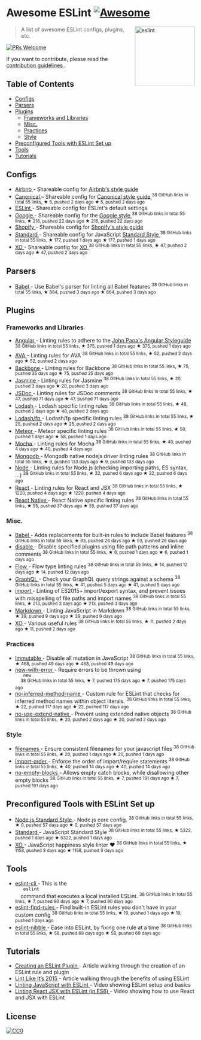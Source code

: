 <h1>
 Awesome ESLint
 <a href="https://github.com/sindresorhus/awesome">
  <img alt="Awesome" src="https://cdn.rawgit.com/sindresorhus/awesome/d7305f38d29fed78fa85652e3a63e154dd8e8829/media/badge.svg"/>
 </a>
</h1>
<p>
 <a href="http://eslint.org">
  <img align="right" alt="eslint" src="http://eslint.org/img/logo.svg" width="160"/>
 </a>
</p>
<blockquote>
 <p>
  A list of awesome ESLint configs, plugins, etc.
 </p>
</blockquote>
<p>
 <a href="http://makeapullrequest.com">
  <img alt="PRs Welcome" src="https://img.shields.io/badge/PRs-welcome-brightgreen.svg?style=flat-square"/>
 </a>
</p>
<p>
 If you want to contribute, please read the
 <a href="contributing.md">
  contribution guidelines
 </a>
 .
</p>
<h2>
 Table of Contents
</h2>
<ul>
 <li>
  <a href="#configs">
   Configs
  </a>
 </li>
 <li>
  <a href="#parsers">
   Parsers
  </a>
 </li>
 <li>
  <a href="#plugins">
   Plugins
  </a>
  <ul>
   <li>
    <a href="#frameworks-and-libraries">
     Frameworks and Libraries
    </a>
   </li>
   <li>
    <a href="#misc">
     Misc.
    </a>
   </li>
   <li>
    <a href="#practices">
     Practices
    </a>
   </li>
   <li>
    <a href="#style">
     Style
    </a>
   </li>
  </ul>
 </li>
 <li>
  <a href="#preconfigured-tools-with-eslint-set-up">
   Preconfigured Tools with ESLint Set up
  </a>
 </li>
 <li>
  <a href="#tools">
   Tools
  </a>
 </li>
 <li>
  <a href="#tutorials">
   Tutorials
  </a>
 </li>
</ul>
<h2>
 Configs
</h2>
<ul>
 <li>
  <a href="https://github.com/airbnb/javascript/tree/master/packages/eslint-config-airbnb">
   Airbnb
  </a>
  - Shareable config for
  <a href="https://github.com/airbnb/javascript">
   Airbnb's style guide
  </a>
 </li>
 <li>
  <a href="https://github.com/gajus/eslint-config-canonical">
   Canonical
  </a>
  – Shareable config for
  <a href="https://github.com/gajus/canonical">
   Canonical style guide
  </a>
  <sup>
   38 GitHub links in total 55 links, ★ 5, pushed 2 days ago
  </sup>
  <sup>
   &#9733 5, pushed 2 days ago
  </sup>
 </li>
 <li>
  <a href="https://github.com/eslint/eslint/tree/master/packages/eslint-config-eslint">
   ESLint
  </a>
  - Shareable config for ESLint's default settings
 </li>
 <li>
  <a href="https://github.com/google/eslint-config-google">
   Google
  </a>
  - Shareable config for the
  <a href="http://google.github.io/styleguide/javascriptguide.xml">
   Google style
  </a>
  <sup>
   38 GitHub links in total 55 links, ★ 216, pushed 22 days ago
  </sup>
  <sup>
   &#9733 216, pushed 22 days ago
  </sup>
 </li>
 <li>
  <a href="https://github.com/Shopify/javascript/tree/master/packages/eslint-plugin-shopify">
   Shopify
  </a>
  - Shareable config for
  <a href="https://github.com/Shopify/javascript">
   Shopify's style guide
  </a>
 </li>
 <li>
  <a href="https://github.com/feross/eslint-config-standard">
   Standard
  </a>
  - Shareable config for JavaScript
  <a href="https://github.com/feross/standard">
   Standard Style
  </a>
  <sup>
   38 GitHub links in total 55 links, ★ 177, pushed 1 days ago
  </sup>
  <sup>
   &#9733 177, pushed 1 days ago
  </sup>
 </li>
 <li>
  <a href="https://github.com/sindresorhus/eslint-config-xo">
   XO
  </a>
  - Shareable config for
  <a href="https://github.com/sindresorhus/xo">
   XO
  </a>
  <sup>
   38 GitHub links in total 55 links, ★ 47, pushed 2 days ago
  </sup>
  <sup>
   &#9733 47, pushed 2 days ago
  </sup>
 </li>
</ul>
<h2>
 Parsers
</h2>
<ul>
 <li>
  <a href="https://github.com/babel/babel-eslint">
   Babel
  </a>
  - Use Babel's parser for linting all Babel features
  <sup>
   38 GitHub links in total 55 links, ★ 864, pushed 3 days ago
  </sup>
  <sup>
   &#9733 864, pushed 3 days ago
  </sup>
 </li>
</ul>
<h2>
 Plugins
</h2>
<h3>
 Frameworks and Libraries
</h3>
<ul>
 <li>
  <a href="https://github.com/Gillespie59/eslint-plugin-angular">
   Angular
  </a>
  - Linting rules to adhere to the
  <a href="https://github.com/johnpapa/angular-styleguide">
   John Papa's Angular Styleguide
  </a>
  <sup>
   38 GitHub links in total 55 links, ★ 375, pushed 1 days ago
  </sup>
  <sup>
   &#9733 375, pushed 1 days ago
  </sup>
 </li>
 <li>
  <a href="https://github.com/sindresorhus/eslint-plugin-ava">
   AVA
  </a>
  - Linting rules for AVA
  <sup>
   38 GitHub links in total 55 links, ★ 52, pushed 2 days ago
  </sup>
  <sup>
   &#9733 52, pushed 2 days ago
  </sup>
 </li>
 <li>
  <a href="https://github.com/ilyavolodin/eslint-plugin-backbone">
   Backbone
  </a>
  - Linting rules for Backbone
  <sup>
   38 GitHub links in total 55 links, ★ 75, pushed 35 days ago
  </sup>
  <sup>
   &#9733 75, pushed 35 days ago
  </sup>
 </li>
 <li>
  <a href="https://github.com/tlvince/eslint-plugin-jasmine">
   Jasmine
  </a>
  - Linting rules for Jasmine
  <sup>
   38 GitHub links in total 55 links, ★ 20, pushed 3 days ago
  </sup>
  <sup>
   &#9733 20, pushed 3 days ago
  </sup>
 </li>
 <li>
  <a href="https://github.com/gajus/eslint-plugin-jsdoc">
   JSDoc
  </a>
  - Linting rules for JSDoc comments
  <sup>
   38 GitHub links in total 55 links, ★ 47, pushed 71 days ago
  </sup>
  <sup>
   &#9733 47, pushed 71 days ago
  </sup>
 </li>
 <li>
  <a href="https://github.com/wix/eslint-plugin-lodash">
   Lodash
  </a>
  - Lodash specific linting rules
  <sup>
   38 GitHub links in total 55 links, ★ 48, pushed 2 days ago
  </sup>
  <sup>
   &#9733 48, pushed 2 days ago
  </sup>
 </li>
 <li>
  <a href="https://github.com/jfmengels/eslint-plugin-lodash-fp">
   Lodash/fp
  </a>
  - Lodash/fp specific linting rules
  <sup>
   38 GitHub links in total 55 links, ★ 25, pushed 2 days ago
  </sup>
  <sup>
   &#9733 25, pushed 2 days ago
  </sup>
 </li>
 <li>
  <a href="https://github.com/dferber90/eslint-plugin-meteor">
   Meteor
  </a>
  - Meteor specific linting rules
  <sup>
   38 GitHub links in total 55 links, ★ 58, pushed 1 days ago
  </sup>
  <sup>
   &#9733 58, pushed 1 days ago
  </sup>
 </li>
 <li>
  <a href="https://github.com/lo1tuma/eslint-plugin-mocha">
   Mocha
  </a>
  - Linting rules for Mocha
  <sup>
   38 GitHub links in total 55 links, ★ 40, pushed 4 days ago
  </sup>
  <sup>
   &#9733 40, pushed 4 days ago
  </sup>
 </li>
 <li>
  <a href="https://github.com/nfroidure/eslint-plugin-mongodb">
   Mongodb
  </a>
  - Mongodb native nodejs driver linting rules
  <sup>
   38 GitHub links in total 55 links, ★ 9, pushed 133 days ago
  </sup>
  <sup>
   &#9733 9, pushed 133 days ago
  </sup>
 </li>
 <li>
  <a href="https://github.com/mysticatea/eslint-plugin-node">
   Node
  </a>
  - Linting rules for Node.js (checking importing paths, ES syntax, ...)
  <sup>
   38 GitHub links in total 55 links, ★ 32, pushed 6 days ago
  </sup>
  <sup>
   &#9733 32, pushed 6 days ago
  </sup>
 </li>
 <li>
  <a href="https://github.com/yannickcr/eslint-plugin-react">
   React
  </a>
  - Linting rules for React and JSX
  <sup>
   38 GitHub links in total 55 links, ★ 1220, pushed 4 days ago
  </sup>
  <sup>
   &#9733 1220, pushed 4 days ago
  </sup>
 </li>
 <li>
  <a href="https://github.com/Intellicode/eslint-plugin-react-native">
   React Native
  </a>
  - React Native specific linting rules
  <sup>
   38 GitHub links in total 55 links, ★ 55, pushed 37 days ago
  </sup>
  <sup>
   &#9733 55, pushed 37 days ago
  </sup>
 </li>
</ul>
<h3>
 Misc.
</h3>
<ul>
 <li>
  <a href="https://github.com/babel/eslint-plugin-babel">
   Babel
  </a>
  - Adds replacements for built-in rules to include Babel features
  <sup>
   38 GitHub links in total 55 links, ★ 93, pushed 26 days ago
  </sup>
  <sup>
   &#9733 93, pushed 26 days ago
  </sup>
 </li>
 <li>
  <a href="https://github.com/mradionov/eslint-plugin-disable">
   disable
  </a>
  - Disable specified plugins using file path patterns and inline comments
  <sup>
   38 GitHub links in total 55 links, ★ 6, pushed 1 days ago
  </sup>
  <sup>
   &#9733 6, pushed 1 days ago
  </sup>
 </li>
 <li>
  <a href="https://github.com/gajus/eslint-plugin-flowtype">
   Flow
  </a>
  - Flow type linting rules
  <sup>
   38 GitHub links in total 55 links, ★ 14, pushed 12 days ago
  </sup>
  <sup>
   &#9733 14, pushed 12 days ago
  </sup>
 </li>
 <li>
  <a href="https://github.com/apollostack/eslint-plugin-graphql">
   GraphQL
  </a>
  - Check your GraphQL query strings against a schema
  <sup>
   38 GitHub links in total 55 links, ★ 41, pushed 5 days ago
  </sup>
  <sup>
   &#9733 41, pushed 5 days ago
  </sup>
 </li>
 <li>
  <a href="https://github.com/benmosher/eslint-plugin-import">
   import
  </a>
  - Linting of ES2015+  import/export syntax, and prevent issues with misspelling of file paths and import names
  <sup>
   38 GitHub links in total 55 links, ★ 213, pushed 3 days ago
  </sup>
  <sup>
   &#9733 213, pushed 3 days ago
  </sup>
 </li>
 <li>
  <a href="https://github.com/eslint/eslint-plugin-markdown">
   Markdown
  </a>
  - Linting JavaScript in Markdown
  <sup>
   38 GitHub links in total 55 links, ★ 39, pushed 9 days ago
  </sup>
  <sup>
   &#9733 39, pushed 9 days ago
  </sup>
 </li>
 <li>
  <a href="https://github.com/sindresorhus/eslint-plugin-xo">
   XO
  </a>
  - Various useful rules
  <sup>
   38 GitHub links in total 55 links, ★ 11, pushed 2 days ago
  </sup>
  <sup>
   &#9733 11, pushed 2 days ago
  </sup>
 </li>
</ul>
<h3>
 Practices
</h3>
<ul>
 <li>
  <a href="https://github.com/jhusain/eslint-plugin-immutable">
   Immutable
  </a>
  - Disable all mutation in JavaScript
  <sup>
   38 GitHub links in total 55 links, ★ 468, pushed 49 days ago
  </sup>
  <sup>
   &#9733 468, pushed 49 days ago
  </sup>
 </li>
 <li>
  <a href="https://github.com/Trott/eslint-plugin-new-with-error">
   new-with-error
  </a>
  - Require errors to be thrown using
  <code>
   new
  </code>
  <sup>
   38 GitHub links in total 55 links, ★ 7, pushed 175 days ago
  </sup>
  <sup>
   &#9733 7, pushed 175 days ago
  </sup>
 </li>
 <li>
  <a href="https://github.com/johnstonbl01/eslint-no-inferred-method-name">
   no-inferred-method-name
  </a>
  - Custom rule for ESLint that checks for inferred method names within object literals.
  <sup>
   38 GitHub links in total 55 links, ★ 22, pushed 117 days ago
  </sup>
  <sup>
   &#9733 22, pushed 117 days ago
  </sup>
 </li>
 <li>
  <a href="https://github.com/dustinspecker/eslint-plugin-no-use-extend-native">
   no-use-extend-native
  </a>
  - Prevent using extended native objects
  <sup>
   38 GitHub links in total 55 links, ★ 20, pushed 2 days ago
  </sup>
  <sup>
   &#9733 20, pushed 2 days ago
  </sup>
 </li>
</ul>
<h3>
 Style
</h3>
<ul>
 <li>
  <a href="https://github.com/selaux/eslint-plugin-filenames">
   filenames
  </a>
  - Ensure consistent filenames for your javascript files
  <sup>
   38 GitHub links in total 55 links, ★ 20, pushed 1 days ago
  </sup>
  <sup>
   &#9733 20, pushed 1 days ago
  </sup>
 </li>
 <li>
  <a href="https://github.com/jfmengels/eslint-plugin-import-order">
   import-order
  </a>
  - Enforce the order of import/require statements
  <sup>
   38 GitHub links in total 55 links, ★ 40, pushed 14 days ago
  </sup>
  <sup>
   &#9733 40, pushed 14 days ago
  </sup>
 </li>
 <li>
  <a href="https://github.com/alex-shnayder/eslint-plugin-no-empty-blocks">
   no-empty-blocks
  </a>
  - Allows empty catch blocks, while disallowing other empty blocks
  <sup>
   38 GitHub links in total 55 links, ★ 7, pushed 191 days ago
  </sup>
  <sup>
   &#9733 7, pushed 191 days ago
  </sup>
 </li>
</ul>
<h2>
 Preconfigured Tools with ESLint Set up
</h2>
<ul>
 <li>
  <a href="https://github.com/geek/node-style">
   Node.js Standard Style
  </a>
  - Node.js core config.
  <sup>
   38 GitHub links in total 55 links, ★ 0, pushed 57 days ago
  </sup>
  <sup>
   &#9733 0, pushed 57 days ago
  </sup>
 </li>
 <li>
  <a href="https://github.com/feross/standard">
   Standard
  </a>
  - JavaScript Standard Style
  <sup>
   38 GitHub links in total 55 links, ★ 5322, pushed 1 days ago
  </sup>
  <sup>
   &#9733 5322, pushed 1 days ago
  </sup>
 </li>
 <li>
  <a href="https://github.com/sindresorhus/xo">
   XO
  </a>
  - JavaScript happiness style linter ❤️
  <sup>
   38 GitHub links in total 55 links, ★ 1158, pushed 3 days ago
  </sup>
  <sup>
   &#9733 1158, pushed 3 days ago
  </sup>
 </li>
</ul>
<h2>
 Tools
</h2>
<ul>
 <li>
  <a href="https://github.com/mysticatea/eslint-cli">
   eslint-cli
  </a>
  - This is the
  <code>
   eslint
  </code>
  command that executes a local installed ESLint.
  <sup>
   38 GitHub links in total 55 links, ★ 7, pushed 90 days ago
  </sup>
  <sup>
   &#9733 7, pushed 90 days ago
  </sup>
 </li>
 <li>
  <a href="https://github.com/sarbbottam/eslint-find-rules">
   eslint-find-rules
  </a>
  - Find built-in ESLint rules you don't have in your custom config
  <sup>
   38 GitHub links in total 55 links, ★ 19, pushed 1 days ago
  </sup>
  <sup>
   &#9733 19, pushed 1 days ago
  </sup>
 </li>
 <li>
  <a href="https://github.com/IanVS/eslint-nibble">
   eslint-nibble
  </a>
  - Ease into ESLint, by fixing one rule at a time
  <sup>
   38 GitHub links in total 55 links, ★ 58, pushed 69 days ago
  </sup>
  <sup>
   &#9733 58, pushed 69 days ago
  </sup>
 </li>
</ul>
<h2>
 Tutorials
</h2>
<ul>
 <li>
  <a href="https://medium.com/tumblbug-engineering/creating-an-eslint-plugin-87f1cb42767f">
   Creating an ESLint Plugin
  </a>
  - Article walking through the creation of an ESLint rule and plugin
 </li>
 <li>
  <a href="https://medium.com/@dan_abramov/lint-like-it-s-2015-6987d44c5b48#.5p3yk0b03">
   Lint Like It’s 2015
  </a>
  - Article walking through the benefits of using ESLint
 </li>
 <li>
  <a href="https://egghead.io/lessons/javascript-linting-javascript-with-eslint">
   Linting JavaScript with ESLint
  </a>
  - Video showing ESLint setup and basics
 </li>
 <li>
  <a href="https://egghead.io/lessons/react-linting-react-jsx-with-eslint-in-es6">
   Linting React JSX with ESLint (in ES6)
  </a>
  - Video showing how to use React and JSX with ESLint
 </li>
</ul>
<h2>
 License
</h2>
<p>
 <a href="https://creativecommons.org/publicdomain/zero/1.0/">
  <img alt="CC0" src="https://i.creativecommons.org/p/zero/1.0/88x31.png"/>
 </a>
</p>
